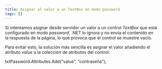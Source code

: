 ```yaml
---
title: Asignar el valor a un TextBox en modo password
tags: []
---
```

Si intentamos asignar desde servidor un valor a un control _TextBox_ que está configurado en modo _password_, .NET lo ignora y no envía el contenido en la respuesta de la página, lo que provoca que el control se muestre vacío.

Para evitar esto, la solución más sencilla es asignar el valor añadiendo el atributo _value_ a la colección de atributos del control:

txtPassword.Attributes.Add(“value”, “contraseña”);

